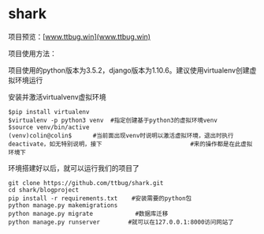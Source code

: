 # shark
项目预览：[www.ttbug.win](www.ttbug.win)

项目使用方法：

项目使用的python版本为3.5.2，django版本为1.10.6。建议使用virtualenv创建虚拟环境运行

安装并激活virtualvenv虚拟环境

```
$pip install virtualenv
$virtualenv -p python3 venv  #指定创建基于python3的虚拟环境venv
$source venv/bin/active
(venv)colin@colin$      #当前面出现venv时说明以激活虚拟环境，退出时执行deactivate，如无特别说明，接下                         #来的操作都是在此虚拟环境下
```



环境搭建好以后，就可以运行我们的项目了

```
git clone https://github.com/ttbug/shark.git
cd shark/blogproject
pip install -r requirements.txt    #安装需要的python包
python manage.py makemigrations
python manage.py migrate            #数据库迁移
python manage.py runserver        #就可以在127.0.0.1:8000访问网站了
```



